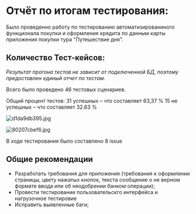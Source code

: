 # Отчёт по итогам тестирования:

Было проведенно работу по тестированию автоматизированиного функционала покупки и оформления кредита по данным карты приложения покупки тура
"Путешествие дня".

## Количество Тест-кейсов:

*Результат прогона тестов не зависит от подключенной БД, поэтому предоставлен единый отчет по тестам.*

Всего было проведено 46 тестовых сценариев. 

Общий процент тестов: 
31 успешных – что составляет 63,37 %
15 не успешных – что составляет 32.63 %

![d1da9db395.jpg](..%2F..%2FUsers%2FAdmin%2FDesktop%2FPicture%2Fd1da9db395.jpg)


![80207cbef6.jpg](..%2F..%2FUsers%2FAdmin%2FDesktop%2FPicture%2F80207cbef6.jpg)

В ходе тестирования было составлено 8 issue
## Общие рекомендации
- Разработать требования для приложения (требования к оформлении страницы, цвету нажатых кнопок, текста сообщение о не верном формате ввода или об неодобрении банком операции);
- Провести тестирование пользовательскго интерфейса и нагрузочное тестировие 
- Исправить выявленные баги;

